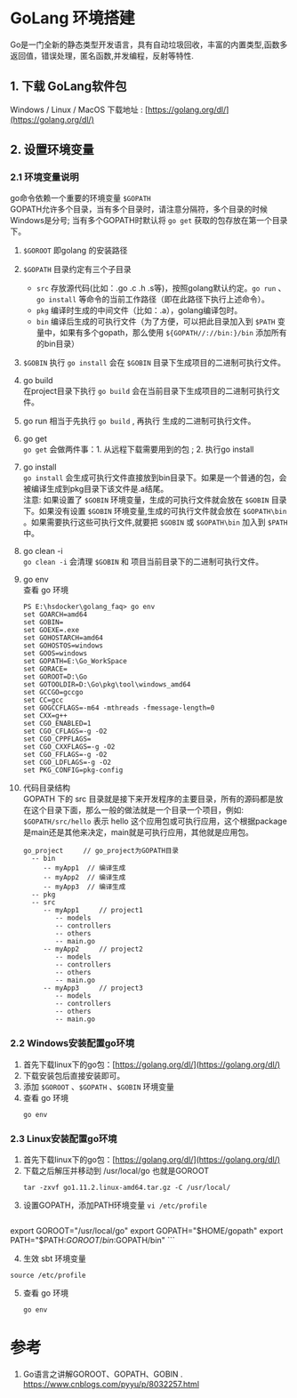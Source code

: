 # GoLang 环境搭建
Go是一门全新的静态类型开发语言，具有自动垃圾回收，丰富的内置类型,函数多返回值，错误处理，匿名函数,并发编程，反射等特性.
## 1. 下载 GoLang软件包
Windows / Linux / MacOS 下载地址 : [https://golang.org/dl/](https://golang.org/dl/)

## 2. 设置环境变量
### 2.1 环境变量说明
go命令依赖一个重要的环境变量 `$GOPATH`   
GOPATH允许多个目录，当有多个目录时，请注意分隔符，多个目录的时候Windows是分号;
当有多个GOPATH时默认将 `go get` 获取的包存放在第一个目录下。

1. `$GOROOT`
即golang 的安装路径

1. `$GOPATH` 目录约定有三个子目录
    + `src` 存放源代码(比如：.go .c .h .s等)，按照golang默认约定。`go run` 、 `go install` 等命令的当前工作路径（即在此路径下执行上述命令）。
    + `pkg` 编译时生成的中间文件（比如：.a），golang编译包时。
    + `bin` 编译后生成的可执行文件（为了方便，可以把此目录加入到 `$PATH` 变量中，如果有多个gopath，那么使用 `${GOPATH//://bin:}/bin` 添加所有的bin目录）

1. `$GOBIN`
执行 `go install` 会在 `$GOBIN` 目录下生成项目的二进制可执行文件。


1. go build   
在project目录下执行 `go build` 会在当前目录下生成项目的二进制可执行文件。

1. go run
相当于先执行 `go build` , 再执行 生成的二进制可执行文件。

1. go get   
`go get` 会做两件事：1. 从远程下载需要用到的包 ; 2. 执行go install


1. go install   
`go install` 会生成可执行文件直接放到bin目录下。如果是一个普通的包，会被编译生成到pkg目录下该文件是.a结尾。   
注意: 如果设置了 `$GOBIN` 环境变量，生成的可执行文件就会放在 `$GOBIN` 目录下。如果没有设置 `$GOBIN` 环境变量,生成的可执行文件就会放在 `$GOPATH\bin` 。如果需要执行这些可执行文件,就要把 `$GOBIN` 或 `$GOPATH\bin` 加入到 `$PATH` 中。

1. go clean -i  
`go clean -i` 会清理 `$GOBIN` 和 项目当前目录下的二进制可执行文件。

1. go env   
    查看 go 环境
    ```
    PS E:\hsdocker\golang_faq> go env
    set GOARCH=amd64
    set GOBIN=
    set GOEXE=.exe
    set GOHOSTARCH=amd64
    set GOHOSTOS=windows
    set GOOS=windows
    set GOPATH=E:\Go_WorkSpace
    set GORACE=
    set GOROOT=D:\Go
    set GOTOOLDIR=D:\Go\pkg\tool\windows_amd64
    set GCCGO=gccgo
    set CC=gcc
    set GOGCCFLAGS=-m64 -mthreads -fmessage-length=0
    set CXX=g++
    set CGO_ENABLED=1
    set CGO_CFLAGS=-g -O2
    set CGO_CPPFLAGS=
    set CGO_CXXFLAGS=-g -O2
    set CGO_FFLAGS=-g -O2
    set CGO_LDFLAGS=-g -O2
    set PKG_CONFIG=pkg-config
    ```

1. 代码目录结构  
GOPATH 下的 src 目录就是接下来开发程序的主要目录，所有的源码都是放在这个目录下面，那么一般的做法就是一个目录一个项目，例如: `$GOPATH/src/hello` 表示 hello 这个应用包或可执行应用，这个根据package是main还是其他来决定，main就是可执行应用，其他就是应用包。
    ```
    go_project     // go_project为GOPATH目录
      -- bin
         -- myApp1  // 编译生成
         -- myApp2  // 编译生成
         -- myApp3  // 编译生成
      -- pkg
      -- src
         -- myApp1     // project1
            -- models
            -- controllers
            -- others
            -- main.go 
         -- myApp2     // project2
            -- models
            -- controllers
            -- others
            -- main.go 
         -- myApp3     // project3
            -- models
            -- controllers
            -- others
            -- main.go
    ```

### 2.2 Windows安装配置go环境
1. 首先下载linux下的go包：[https://golang.org/dl/](https://golang.org/dl/)
2. 下载安装包后直接安装即可。
3. 添加 `$GOROOT` 、`$GOPATH` 、`$GOBIN` 环境变量
4. 查看 go 环境
    ```
    go env
    ```

### 2.3 Linux安装配置go环境
1. 首先下载linux下的go包：[https://golang.org/dl/](https://golang.org/dl/)
2. 下载之后解压并移动到 /usr/local/go 也就是GOROOT
    ```
    tar -zxvf go1.11.2.linux-amd64.tar.gz -C /usr/local/
    ```
3. 设置GOPATH，添加PATH环境变量 `vi /etc/profile`
    ```
export GOROOT="/usr/local/go"
export GOPATH="$HOME/gopath"
export PATH="$PATH:$GOROOT/bin:$GOPATH/bin"
    ```

4. 生效 sbt 环境变量
```
source /etc/profile
```

5. 查看 go 环境
    ```
    go env
    ```

# 参考
1. Go语言之讲解GOROOT、GOPATH、GOBIN . https://www.cnblogs.com/pyyu/p/8032257.html


